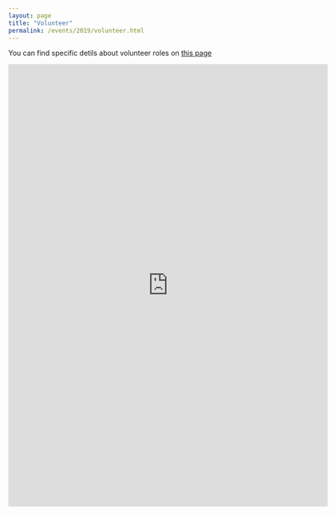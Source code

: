 ```yaml
---
layout: page
title: "Volunteer"
permalink: /events/2019/volunteer.html
---
```


You can find specific detils about volunteer roles on [this page](../../about/volunteer-info.html)

<iframe src="https://docs.google.com/forms/d/e/1FAIpQLSdZ8rlYGrB39l5mlNWCxqfnuBXTLdLRCJ0F3yvAZ7Kb0tpxHA/viewform?embedded=true" width="640" height="888" frameborder="0" marginheight="0" marginwidth="0">Loading…</iframe>
